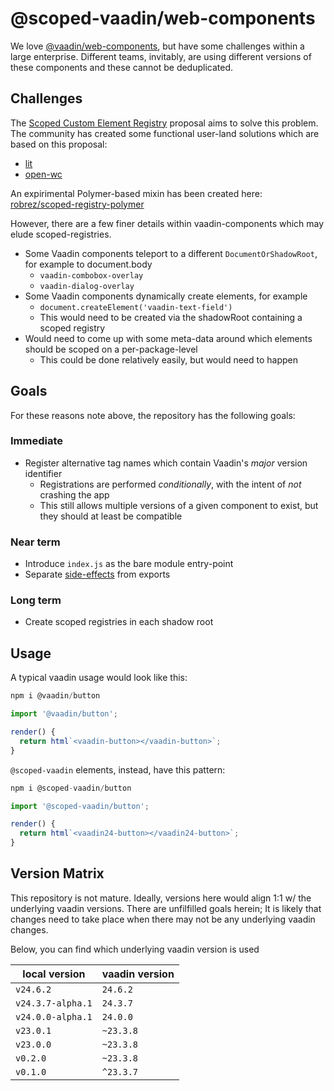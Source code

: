 # @scoped-vaadin/web-components

We love [@vaadin/web-components](https://github.com/vaadin/web-components), but have some challenges within a large enterprise. Different teams, invitably, are using different versions of these components and these cannot be deduplicated.

## Challenges

The [Scoped Custom Element Registry](https://github.com/WICG/webcomponents/blob/gh-pages/proposals/Scoped-Custom-Element-Registries.md) proposal aims to solve this problem. The community has created some functional user-land solutions which are based on this proposal:

- [lit](https://www.npmjs.com/package/@lit-labs/scoped-registry-mixin)
- [open-wc](https://www.npmjs.com/package/@open-wc/scoped-elements)

An expirimental Polymer-based mixin has been created here: [robrez/scoped-registry-polymer](https://github.com/robrez/scoped-registry-polymer)

However, there are a few finer details within vaadin-components which may elude scoped-registries.

- Some Vaadin components teleport to a different `DocumentOrShadowRoot`, for example to document.body
  - `vaadin-combobox-overlay`
  - `vaadin-dialog-overlay`
- Some Vaadin components dynamically create elements, for example
  - `document.createElement('vaadin-text-field')`
  - This would need to be created via the shadowRoot containing a scoped registry
- Would need to come up with some meta-data around which elements should be scoped on a per-package-level
  - This could be done relatively easily, but would need to happen

## Goals

For these reasons note above, the repository has the following goals:

### Immediate

- Register alternative tag names which contain Vaadin's _major_ version identifier
  - Registrations are performed _conditionally_, with the intent of _not_ crashing the app
  - This still allows multiple versions of a given component to exist, but they should at least be compatible

### Near term

- Introduce `index.js` as the bare module entry-point
- Separate [side-effects](https://open-wc.org/guides/developing-components/publishing/#do-export-side-effects-separately) from exports

### Long term

- Create scoped registries in each shadow root

## Usage

A typical vaadin usage would look like this:

```js
npm i @vaadin/button
```

```js
import '@vaadin/button';

render() {
  return html`<vaadin-button></vaadin-button>`;
}
```

`@scoped-vaadin` elements, instead, have this pattern:

```js
npm i @scoped-vaadin/button
```

```js
import '@scoped-vaadin/button';

render() {
  return html`<vaadin24-button></vaadin24-button>`;
}
```

## Version Matrix

This repository is not mature. Ideally, versions here would align 1:1 w/ the underlying vaadin versions. There are unfilfilled goals herein; It is likely that changes need to take place when there may not be any underlying vaadin changes.

Below, you can find which underlying vaadin version is used

| local version     | vaadin version |
| ----------------- | -------------- |
| `v24.6.2`         | `24.6.2`       |
| `v24.3.7-alpha.1` | `24.3.7`       |
| `v24.0.0-alpha.1` | `24.0.0`       |
| `v23.0.1`         | `~23.3.8`      |
| `v23.0.0`         | `~23.3.8`      |
| `v0.2.0`          | `~23.3.8`      |
| `v0.1.0`          | `^23.3.7`      |
